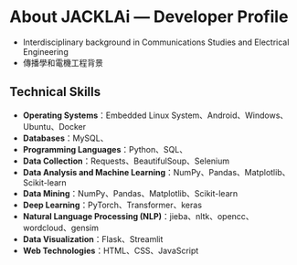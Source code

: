 # About JACKLAi — Developer Profile

- Interdisciplinary background in Communications Studies and Electrical Engineering
- 傳播學和電機工程背景

## Technical Skills

- **Operating Systems**：Embedded Linux System、Android、Windows、Ubuntu、Docker
- **Databases**：MySQL、
- **Programming Languages**：Python、SQL、
- **Data Collection**：Requests、BeautifulSoup、Selenium 
- **Data Analysis and Machine Learning**：NumPy、Pandas、Matplotlib、Scikit-learn
- **Data Mining**：NumPy、Pandas、Matplotlib、Scikit-learn
- **Deep Learning**：PyTorch、Transformer、keras
- **Natural Language Processing (NLP)**：jieba、nltk、opencc、wordcloud、gensim
- **Data Visualization**：Flask、Streamlit
- **Web Technologies**：HTML、CSS、JavaScript


<!--
**JackLaiplus/JackLaiplus** is a ✨ _special_ ✨ repository because its `README.md` (this file) appears on your GitHub profile.

Here are some ideas to get you started:

## Hi there 👋

- 🔭 I’m currently working on ...
- 🌱 I’m currently learning ...
- 👯 I’m looking to collaborate on ...
- 🤔 I’m looking for help with ...
- 💬 Ask me about ...
- 📫 How to reach me: ...
- 😄 Pronouns: ...
- ⚡ Fun fact: ...
-->
